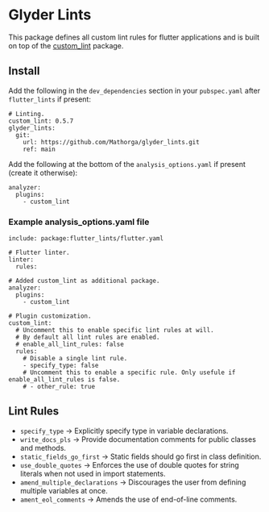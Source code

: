 # Glyder Lints
This package defines all custom lint rules for flutter applications and is built on top of the [custom_lint](https://pub.dev/packages/custom_lint) package.

## Install
Add the following in the `dev_dependencies` section in your `pubspec.yaml` after `flutter_lints` if present:</br>
```
# Linting.
custom_lint: 0.5.7
glyder_lints:
  git:
    url: https://github.com/Mathorga/glyder_lints.git
    ref: main
```

Add the following at the bottom of the `analysis_options.yaml` if present (create it otherwise):</br>
```
analyzer:
  plugins:
    - custom_lint
```

### Example analysis_options.yaml file
```
include: package:flutter_lints/flutter.yaml

# Flutter linter.
linter:
  rules:

# Added custom_lint as additional package.
analyzer:
  plugins:
    - custom_lint

# Plugin customization.
custom_lint:
  # Uncomment this to enable specific lint rules at will.
  # By default all lint rules are enabled.
  # enable_all_lint_rules: false
  rules:
    # Disable a single lint rule.
    - specify_type: false
    # Uncomment this to enable a specific rule. Only usefule if enable_all_lint_rules is false.
    # - other_rule: true
```

## Lint Rules
  * `specify_type` -> Explicitly specify type in variable declarations.
  * `write_docs_pls` -> Provide documentation comments for public classes and methods.
  * `static_fields_go_first` -> Static fields should go first in class definition.
  * `use_double_quotes` -> Enforces the use of double quotes for string literals when not used in import statements.
  * `amend_multiple_declarations` -> Discourages the user from defining multiple variables at once.
  * `ament_eol_comments` -> Amends the use of end-of-line comments.
